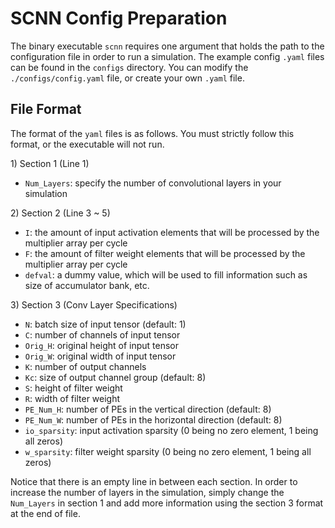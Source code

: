 # SCNN Config Preparation

The binary executable ``scnn`` requires one argument that holds the path to the configuration file in order to run a simulation. The example config ``.yaml`` files can be found in the ``configs`` directory. You can modify the ``./configs/config.yaml`` file, or create your own ``.yaml`` file. 

## File Format

The format of the ``yaml`` files is as follows. You must strictly follow this format, or the executable will not run.

1\) Section 1 (Line 1)
* ``Num_Layers``: specify the number of convolutional layers in your simulation

2\) Section 2 (Line 3 ~ 5)
* ``I``: the amount of input activation elements that will be processed by the multiplier array per cycle
* ``F``: the amount of filter weight elements that will be processed by the multiplier array per cycle
* ``defval``: a dummy value, which will be used to fill information such as size of accumulator bank, etc.

3\) Section 3 (Conv Layer Specifications)
* ``N``: batch size of input tensor (default: 1)
* ``C``: number of channels of input tensor
* ``Orig_H``: original height of input tensor
* ``Orig_W``: original width of input tensor
* ``K``: number of output channels
* ``Kc``: size of output channel group (default: 8)
* ``S``: height of filter weight
* ``R``: width of filter weight
* ``PE_Num_H``: number of PEs in the vertical direction (default: 8)
* ``PE_Num_W``: number of PEs in the horizontal direction (default: 8)
* ``io_sparsity``: input activation sparsity (0 being no zero element, 1 being all zeros)
* ``w_sparsity``: filter weight sparsity (0 being no zero element, 1 being all zeros)

Notice that there is an empty line in between each section. In order to increase the number of layers in the simulation, simply change the ``Num_Layers`` in section 1 and add more information using the section 3 format at the end of file. 

